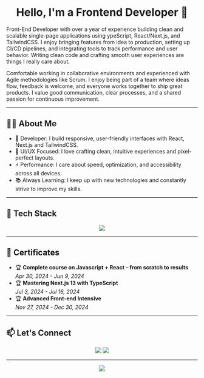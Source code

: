 <h1 align="center">Hello, I'm a Frontend Developer 👋</h1>
<p>
  Front-End Developer with over a year of experience building clean and scalable single-page applications using ypeScript, React/Next.js, and TailwindCSS. I enjoy bringing features from idea to production, setting up CI/CD pipelines, and integrating tools to track performance and user behavior. Writing clean code and crafting smooth user experiences are things I really care about.

  Comfortable working in collaborative environments and experienced with Agile methodologies like Scrum. I enjoy being part of a team where ideas flow, feedback is welcome, and everyone works together to ship great products. I value good communication, clear processes, and a shared passion for continuous improvement.
</p>

---

## 🧑‍💻 About Me

- 🔧 Developer: I build responsive, user-friendly interfaces with React, Next.js and TailwindCSS.  
- 🎨 UI/UX Focused: I love crafting clean, intuitive experiences and pixel-perfect layouts.  
- ⚡ Performance: I care about speed, optimization, and accessibility across all devices.  
- 📚 Always Learning: I keep up with new technologies and constantly strive to improve my skills.  

---

## 🚀 Tech Stack

<p align="center">
  <img src="https://skillicons.dev/icons?i=react,nextjs,js,ts,html,css,sass,tailwind,framer" /><br />
</p>

---

## 📜 Certificates

- 🏆 **Complete course on Javascript + React – from scratch to results**  
  _Apr 30, 2024 - Jun 9, 2024_
- 🏆 **Mastering Next.js 13 with TypeScript**  
  _Jul 3, 2024 - Jul 16, 2024_
- 🏆 **Advanced Front-end Intensive**  
  _Nov 27, 2024 - Dec 30, 2024_

---

## 📫 Let's Connect

<p align="center">
  <a href="mazurkevich.mikhail.14@gmail.com"><img src="https://img.shields.io/badge/Email-red?logo=gmail&style=for-the-badge" /></a>
  <a href="https://www.instagram.com/mikemazdev/"><img src="https://img.shields.io/badge/Instagram-purple?logo=instagram&style=for-the-badge" /></a>
</p>

---

<p align="center">
  <img src="https://readme-typing-svg.herokuapp.com/?lines=Frontend+Developer;React+%2F+Next.js+%2F+TailwindCSS+%2F+TypeScript;Always+learning+new+things&center=true&width=1000&height=50" />
</p>
